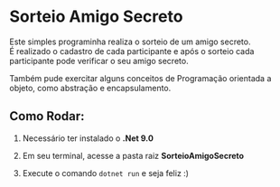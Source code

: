 # Sorteio Amigo Secreto

Este simples programinha realiza o sorteio de um amigo secreto. \
É realizado o cadastro de cada participante e após o sorteio cada participante pode verificar o seu amigo secreto.

Também pude exercitar alguns conceitos de Programação orientada a objeto, como abstração e encapsulamento.

 ## Como Rodar:


1. Necessário ter instalado o __.Net 9.0__

2. Em seu terminal, acesse a pasta raiz __SorteioAmigoSecreto__

3. Execute o comando `dotnet run`  e seja feliz :)
